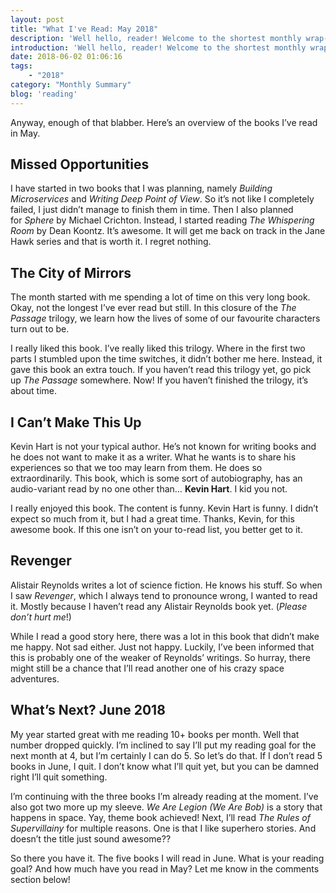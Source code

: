 ```yaml
---
layout: post
title: "What I've Read: May 2018"
description: 'Well hello, reader! Welcome to the shortest monthly wrap-up I&#8217;ve ever written on this blog. Seriously, I feel bad about it. I had hopes of reading six books, and I only managed three. I will not use excuses. I didn&#8217;t use all of my time for reading while I had assumed I would. Bad estimations on my part.'
introduction: 'Well hello, reader! Welcome to the shortest monthly wrap-up I&#8217;ve ever written on this blog. Seriously, I feel bad about it. I had hopes of reading six books, and I only managed three. I will not use excuses. I didn&#8217;t use all of my time for reading while I had assumed I would. Bad estimations on my part.'
date: 2018-06-02 01:06:16
tags:
    - "2018"
category: "Monthly Summary"
blog: 'reading'
---
```

Anyway, enough of that blabber. Here&#8217;s an overview of the books I&#8217;ve read in May.

## Missed Opportunities

I have started in two books that I was planning, namely <em>Building Microservices</em> and <em>Writing Deep Point of View</em>. So it&#8217;s not like I completely failed, I just didn&#8217;t manage to finish them in time. Then I also planned for <em>Sphere</em> by Michael Crichton. Instead, I started reading <em>The Whispering Room</em> by Dean Koontz. It&#8217;s awesome. It will get me back on track in the Jane Hawk series and that is worth it. I regret nothing.

## The City of Mirrors

The month started with me spending a lot of time on this very long book. Okay, not the longest I&#8217;ve ever read but still. In this closure of the <em>The Passage</em> trilogy, we learn how the lives of some of our favourite characters turn out to be.

I really liked this book. I&#8217;ve really liked this trilogy. Where in the first two parts I stumbled upon the time switches, it didn&#8217;t bother me here. Instead, it gave this book an extra touch. If you haven&#8217;t read this trilogy yet, go pick up <em>The Passage</em> somewhere. Now! If you haven&#8217;t finished the trilogy, it&#8217;s about time.

## I Can&#8217;t Make This Up

Kevin Hart is not your typical author. He&#8217;s not known for writing books and he does not want to make it as a writer. What he wants is to share his experiences so that we too may learn from them. He does so extraordinarily. This book, which is some sort of autobiography, has an audio-variant read by no one other than&#8230; **Kevin Hart**. I kid you not.

I really enjoyed this book. The content is funny. Kevin Hart is funny. I didn&#8217;t expect so much from it, but I had a great time. Thanks, Kevin, for this awesome book. If this one isn&#8217;t on your to-read list, you better get to it.

## Revenger

Alistair Reynolds writes a lot of science fiction. He knows his stuff. So when I saw <em>Revenger</em>, which I always tend to pronounce wrong, I wanted to read it. Mostly because I haven&#8217;t read any Alistair Reynolds book yet. (<em>Please don&#8217;t hurt me</em>!)

While I read a good story here, there was a lot in this book that didn&#8217;t make me happy. Not sad either. Just not happy. Luckily, I&#8217;ve been informed that this is probably one of the weaker of Reynolds&#8217; writings. So hurray, there might still be a chance that I&#8217;ll read another one of his crazy space adventures.

## What&#8217;s Next? June 2018

My year started great with me reading 10+ books per month. Well that number dropped quickly. I&#8217;m inclined to say I&#8217;ll put my reading goal for the next month at 4, but I&#8217;m certainly I can do 5. So let&#8217;s do that. If I don&#8217;t read 5 books in June, I quit. I don&#8217;t know what I&#8217;ll quit yet, but you can be damned right I&#8217;ll quit something.

I&#8217;m continuing with the three books I&#8217;m already reading at the moment. I&#8217;ve also got two more up my sleeve. <em>We Are Legion (We Are Bob)</em> is a story that happens in space. Yay, theme book achieved! Next, I&#8217;ll read <em>The Rules of Supervillainy</em> for multiple reasons. One is that I like superhero stories. And doesn&#8217;t the title just sound awesome??

So there you have it. The five books I will read in June. What is your reading goal? And how much have you read in May? Let me know in the comments section below!